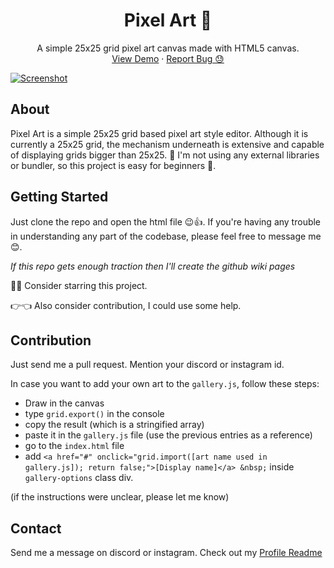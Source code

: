 <p align="center">
  <h1 align="center">Pixel Art 🎨</h1>

  <p align="center">
    A simple 25x25 grid pixel art canvas made with HTML5 canvas.
    <br />
    <a href="https://captainayan.github.io/pixelart/">View Demo</a>
    ·
    <a href="https://github.com/captainAyan/pixelart/issues">Report Bug 😓</a>
  </p>
</p>

[![Screenshot](https://captainayan.github.io/pixelart/screenshots/1.png)](https://captainayan.github.io/pixelart/)

## About
Pixel Art is a simple 25x25 grid based pixel art style editor. Although it is 
currently a 25x25 grid, the mechanism underneath is extensive and capable of 
displaying grids bigger than 25x25. 🎨 I'm not using any external libraries or 
bundler, so this project is easy for beginners 🚀.

## Getting Started
Just clone the repo and open the html file 😉👍. If you're having any trouble 
in understanding any part of the codebase, please feel free to message me 😊.

_If this repo gets enough traction then I'll create the github wiki pages_

🙏🥺 Consider starring this project.

👉👈 Also consider contribution, I could use some help.

## Contribution
Just send me a pull request. Mention your discord or instagram id.

In case you want to add your own art to the `gallery.js`, follow these steps:
- Draw in the canvas
- type `grid.export()` in the console
- copy the result (which is a stringified array)
- paste it in the `gallery.js` file (use the previous entries as a reference)
- go to the `index.html` file
- add `<a href="#" onclick="grid.import([art name used in gallery.js]); return false;">[Display name]</a> &nbsp;` 
inside `gallery-options` class div.

(if the instructions were unclear, please let me know)


## Contact
Send me a message on discord or instagram. Check out my [Profile Readme](https://github.com/captainAyan)